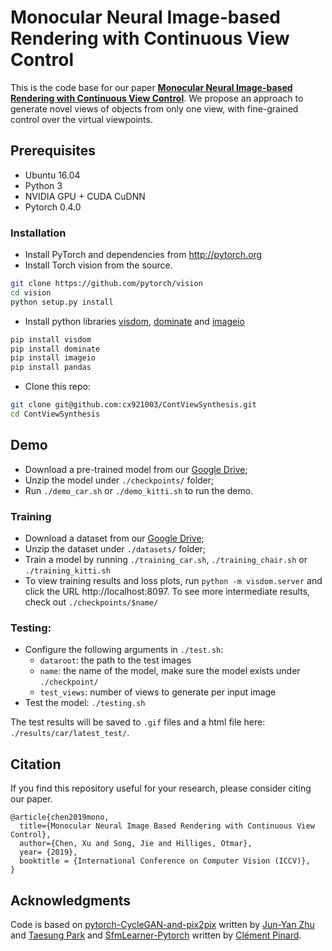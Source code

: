 
# Monocular Neural Image-based Rendering with Continuous View Control
This is the code base for our paper [**Monocular Neural Image-based Rendering with Continuous View Control**](https://arxiv.org/abs/1901.01880). We propose an approach to generate novel views of objects from only one view, with fine-grained control over the virtual viewpoints.

## Prerequisites
- Ubuntu 16.04
- Python 3
- NVIDIA GPU + CUDA CuDNN
- Pytorch 0.4.0

### Installation
- Install PyTorch and dependencies from http://pytorch.org
- Install Torch vision from the source.
```bash
git clone https://github.com/pytorch/vision
cd vision
python setup.py install
```
- Install python libraries [visdom](https://github.com/facebookresearch/visdom), [dominate](https://github.com/Knio/dominate) and [imageio](https://pypi.org/project/imageio/)
```bash
pip install visdom
pip install dominate
pip install imageio
pip install pandas
```
- Clone this repo:
```bash
git clone git@github.com:cx921003/ContViewSynthesis.git
cd ContViewSynthesis
```
## Demo

- Download a pre-trained model from our [Google Drive](https://goo.gl/P7jA4a);
- Unzip the model under ``./checkpoints/`` folder;
- Run ``./demo_car.sh`` or ``./demo_kitti.sh`` to run the demo.

### Training
- Download a dataset from our [Google Drive](https://goo.gl/4bj6GD);
- Unzip the dataset under ``./datasets/`` folder;
- Train a model by running ``./training_car.sh``, ``./training_chair.sh`` or ``./training_kitti.sh``
- To view training results and loss plots, run `python -m visdom.server` and click the URL http://localhost:8097. To see more intermediate results, check out `./checkpoints/$name/`

### Testing:
- Configure the following arguments in ``./test.sh``:
    - ``dataroot``: the path to the test images
    - ``name``: the name of the model, make sure the model exists under ``./checkpoint/``
    - ``test_views``: number of views to generate per input image
- Test the model: ``./testing.sh``

The test results will be saved to `.gif` files and a html file here: `./results/car/latest_test/`.

## Citation
If you find this repository useful for your research, please consider citing our paper.
```
@article{chen2019mono,
  title={Monocular Neural Image Based Rendering with Continuous View Control},
  author={Chen, Xu and Song, Jie and Hilliges, Otmar},
  year= {2019},
  booktitle = {International Conference on Computer Vision (ICCV)},
}
```

## Acknowledgments
Code is based on [pytorch-CycleGAN-and-pix2pix](https://github.com/junyanz/pytorch-CycleGAN-and-pix2pix.git) written by [Jun-Yan Zhu](https://github.com/junyanz) and [Taesung Park](https://github.com/taesung89) and [SfmLearner-Pytorch](https://github.com/ClementPinard/SfmLearner-Pytorch) written by [Clément Pinard](https://github.com/ClementPinard).
